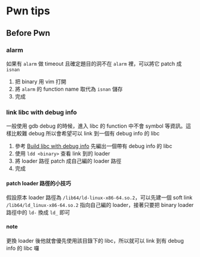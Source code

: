 # Pwn tips

## Before Pwn

### alarm

如果有 `alarm` 做 timeout 且確定題目的洞不在 `alarm` 裡，可以將它 patch 成 `isnan`

1. 把 binary 用 vim 打開
2. 將 `alarm` 的 function name 取代為 `isnan` 儲存
3. 完成

### link libc with debug info

一般使用 gdb debug 的時候，進入 libc 的 function 中不會 symbol 等資訊。這樣比較難 debug 所以會希望可以 link 到一個有 debug info 的 libc

1. 參考 [Build libc with debug info](build-libc-with-debug-info) 先編出一個帶有 debug info 的 libc
2. 使用 `ldd <binary>` 查看 link 到的 loader
3. 將 loader 路徑 patch 成自己編的 loader 路徑
4. 完成

#### patch loader 路徑的小技巧

假設原本 loader 路徑為 `/lib64/ld-linux-x86-64.so.2`，可以先建一個 soft link `/lib64/ld_linux-x86-64.so.2` 指向自己編的 loader，接著只要把 binary loader 路徑中的 `ld-` 換成 `ld_` 即可

#### note

更換 loader 後他就會優先使用該目錄下的 libc，所以就可以 link 到有 debug info 的 libc 囉
